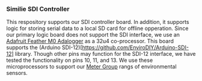 ### Similie SDI Controller

This respository supports our SDI controller board. In addition, it supports logic for storing serial data to a local SD card for offline opperation. Since our primary logic board does not support the SDI interface, we use an [Adafruit Feather M0 Adalogger](https://www.adafruit.com/product/2796 ) as a 32u4 co-processor. This board supports the (Arduino SDI-12)[https://github.com/EnviroDIY/Arduino-SDI-12] library. Though other pins may function for the SDI-12 interface, we have tested the functionality on pins 10, 11, and 13. We use these microprocessors to support our [Meter Group](https://www.metergroup.com/) rangs of environmental sensors.